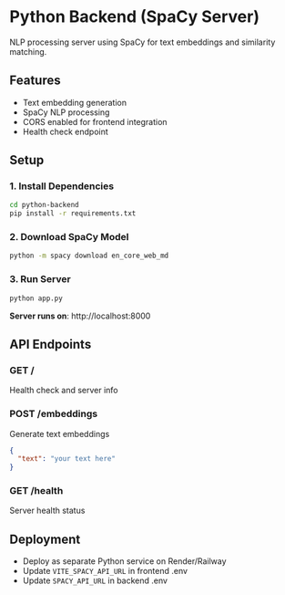 # Python Backend (SpaCy Server)

NLP processing server using SpaCy for text embeddings and similarity matching.

## Features
- Text embedding generation
- SpaCy NLP processing
- CORS enabled for frontend integration
- Health check endpoint

## Setup

### 1. Install Dependencies
```bash
cd python-backend
pip install -r requirements.txt
```

### 2. Download SpaCy Model
```bash
python -m spacy download en_core_web_md
```

### 3. Run Server
```bash
python app.py
```
**Server runs on**: http://localhost:8000

## API Endpoints

### GET /
Health check and server info

### POST /embeddings
Generate text embeddings
```json
{
  "text": "your text here"
}
```

### GET /health
Server health status

## Deployment
- Deploy as separate Python service on Render/Railway
- Update `VITE_SPACY_API_URL` in frontend .env
- Update `SPACY_API_URL` in backend .env
